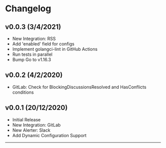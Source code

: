 # Changelog

## v0.0.3 (3/4/2021)
- New Integration: RSS
- Add 'enabled' field for configs
- Implement golangci-lint in GitHub Actions
- Run tests in parallel
- Bump Go to v1.16.3

## v0.0.2 (4/2/2020)
- GitLab: Check for BlockingDiscussionsResolved and HasConflicts conditions

## v0.0.1 (20/12/2020)
- Initial Release
- New Integration: GitLab
- New Alerter: Slack
- Add Dynamic Configuration Support

---
